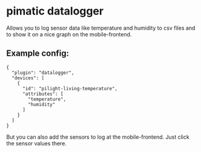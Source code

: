 pimatic datalogger
=======================

Allows you to log sensor data like temperature and humidity to csv files and to show it on 
a nice graph on the mobile-frontend.

Example config:
---------------

    {
      "plugin": "datalogger",
      "devices": [
        {
          "id": "pilight-living-temperature",
          "attributes": [
            "temperature",
            "humidity"
          ]
        }
      ]
    }

But you can also add the sensors to log at the mobile-frontend. Just click the sensor values there.